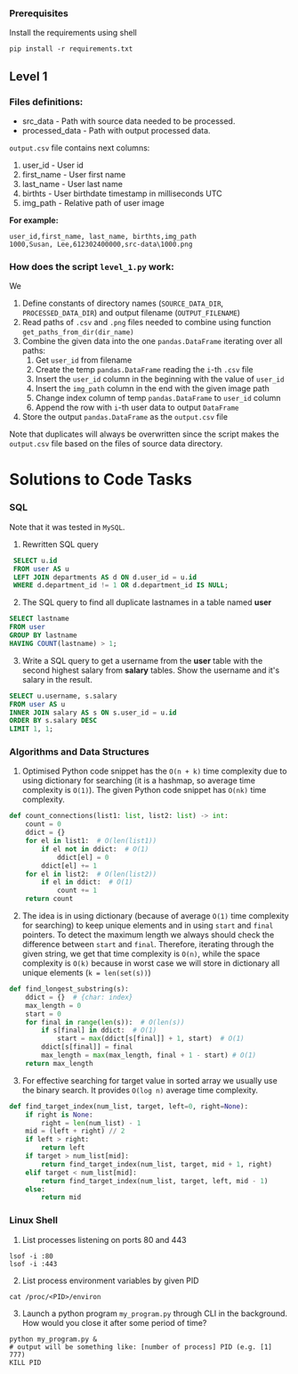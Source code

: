 ### Prerequisites
Install the requirements using shell
```shell
pip install -r requirements.txt
```

## Level 1

### Files definitions:

- src_data - Path with source data needed to be processed.
- processed_data - Path with output processed data.

`output.csv` file contains next columns:

1. user_id - User id
2. first_name - User first name
3. last_name - User last name
4. birthts - User birthdate timestamp in milliseconds UTC
5. img_path - Relative path of user image 

**For example:**

```text
user_id,first_name, last_name, birthts,img_path
1000,Susan, Lee,612302400000,src-data\1000.png
```

### How does the script `level_1.py` work:
We
1. Define constants of directory names (`SOURCE_DATA_DIR`, `PROCESSED_DATA_DIR`) and output filename (`OUTPUT_FILENAME`)
2. Read paths of `.csv` and `.png` files needed to combine using function `get_paths_from_dir(dir_name)`
3. Combine the given data into the one `pandas.DataFrame` iterating over all paths:
   1. Get `user_id` from filename
   2. Create the temp `pandas.DataFrame` reading the `i`-th `.csv` file
   3. Insert the `user_id` column in the beginning with the value of `user_id`
   4. Insert the `img_path` column in the end with the given image path
   5. Change index column of temp `pandas.DataFrame` to `user_id` column
   6. Append the row with `i`-th user data to output `DataFrame`
4. Store the output `pandas.DataFrame` as the `output.csv` file

Note that duplicates will always be overwritten since the script makes the `output.csv` file based on the files of
source data directory.

# Solutions to Code Tasks

### SQL
Note that it was tested in `MySQL`.
1. Rewritten SQL query
```sql
 SELECT u.id
 FROM user AS u
 LEFT JOIN departments AS d ON d.user_id = u.id
 WHERE d.department_id != 1 OR d.department_id IS NULL;
```
2. The SQL query to find all duplicate lastnames in a table named **user**
```sql
SELECT lastname
FROM user
GROUP BY lastname
HAVING COUNT(lastname) > 1;
```
3. Write a SQL query to get a username from the **user** table with the second highest salary from **salary** tables. Show the username and it's salary in the result.
```sql
SELECT u.username, s.salary
FROM user AS u
INNER JOIN salary AS s ON s.user_id = u.id
ORDER BY s.salary DESC 
LIMIT 1, 1;
```

### Algorithms and Data Structures
1. Optimised Python code snippet has the `O(n + k)` time complexity due to using dictionary for searching (it is a 
   hashmap, so average time complexity is `O(1)`). The given Python code snippet has `O(nk)` time complexity. 
```python
def count_connections(list1: list, list2: list) -> int:
    count = 0
    ddict = {}
    for el in list1:  # O(len(list1))
        if el not in ddict:  # O(1)
            ddict[el] = 0
        ddict[el] += 1
    for el in list2:  # O(len(list2))
        if el in ddict:  # O(1)
            count += 1
    return count
```
2. The idea is in using dictionary (because of average `O(1)` time complexity for searching) to keep unique elements
and in using `start` and `final` pointers. To detect the maximum length we always should check the difference between
`start` and `final`. Therefore, iterating through the given string, we get that time complexity is `O(n)`, while 
the space complexity is `O(k)` because in worst case we will store in dictionary all unique elements (`k = len(set(s))`)
```python
def find_longest_substring(s):
    ddict = {}  # {char: index}
    max_length = 0
    start = 0
    for final in range(len(s)):  # O(len(s))
        if s[final] in ddict:  # O(1)
            start = max(ddict[s[final]] + 1, start)  # O(1)
        ddict[s[final]] = final 
        max_length = max(max_length, final + 1 - start) # O(1)
    return max_length
```
3. For effective searching for target value in sorted array we usually use the binary search. It provides `O(log n)`
average time complexity.
```python
def find_target_index(num_list, target, left=0, right=None):
    if right is None:
        right = len(num_list) - 1
    mid = (left + right) // 2
    if left > right:
        return left
    if target > num_list[mid]:
        return find_target_index(num_list, target, mid + 1, right)
    elif target < num_list[mid]:
        return find_target_index(num_list, target, left, mid - 1)
    else:
        return mid
```

### Linux Shell
1. List processes listening on ports 80 and 443
```shell
lsof -i :80
lsof -i :443
```
2. List process environment variables by given PID
```shell
cat /proc/<PID>/environ
```
3. Launch a python program `my_program.py` through CLI in the background. How would you close it after some period of time?
```shell
python my_program.py &
# output will be something like: [number of process] PID (e.g. [1] 777)
KILL PID
```